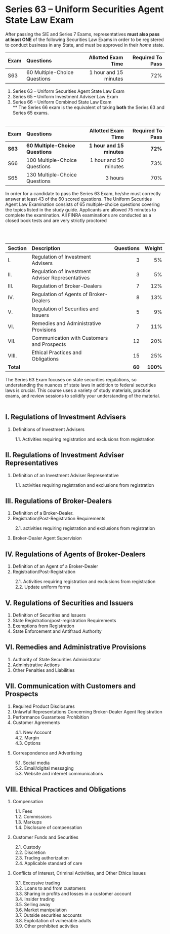 # Series 63 – Uniform Securities Agent State Law Exam </br>

After passing the SIE and Series 7 Exams, representatives **must also pass at least ONE** of the following Securities Law Exams in order to be registered to conduct business in any State, and must be approved in their *home* state.


| Exam    | Questions | Allotted Exam Time | Required To Pass |
| :-------- | :------- | -------: |-------: |
| S63 | 60 Multiple-Choice Questions   | 1 hour and 15 minutes    | 72% |


1. Series 63 – Uniform Securities Agent State Law Exam </br>
2. Series 65 – Uniform Investment Adviser Law Exam</br>
3. Series 66 – Uniform Combined State Law Exam</br>
** The Series 66 exam is the equivalent of taking **both** the Series 63 and Series 65 exams.</br></br>

| Exam    | Questions | Allotted Exam Time | Required To Pass |
| :-------- | :------- | -------: |-------: |
| **S63**   | **60 Multiple-Choice Questions**   | **1 hour and 15 minutes**    | **72%** |
| S66    | 100 Multiple-Choice Questions   | 1 hour and 50 minutes    | 73% |
| S65    | 130 Multiple-Choice Questions    | 3 hours   | 70% |

In order for a candidate to pass the Series 63 Exam, he/she must correctly answer at least 43 of the 60 scored questions. The Uniform Securities Agent Law Examination consists of 65 multiple-choice questions covering the topics listed in the study guide. Applicants are allowed 75 minutes to complete the examination. All FINRA examinations are conducted as a closed book tests and are very strictly proctored

</br>
</br>

| Section    | Description | Questions | Weight |
| :-------- | :------- | -------: |-------: |
| I. | Regulation of Investment Advisers  | 3 | 5% |
| II. | Regulation of Investment Adviser Representatives  | 3 | 5% |
| III. | Regulation of Broker-Dealers | 7 |  12% |
| IV. | Regulation of Agents of Broker-Dealers | 8 | 13% |
| V. | Regulation of Securities and Issuers  | 5 | 9% |
| VI. |Remedies and Administrative Provisions | 7 | 11% |
| VII. | Communication with Customers and Prospects | 12 |  20% |
| VIII. |  Ethical Practices and Obligations | 15 | 25% |
| **Total** |  | **60** | **100%** |

The Series 63 Exam focuses on state securities regulations, so understanding the nuances of state laws in addition to federal securities laws is crucial. This course uses a variety of study materials, practice exams, and review sessions to solidify your understanding of the material. </br></br>



## I. Regulations of Investment Advisers

1. Definitions of Investment Advisers</br>

&nbsp; &nbsp; &nbsp; &nbsp; 1.1. Activities requiring registration and exclusions from registration

## II. Regulations of Investment Adviser Representatives
1. Definition of an Investment Adviser Representative</br>

&nbsp; &nbsp; &nbsp; &nbsp; 1.1. activities requiring registration and exclusions from registration</br>

## III. Regulations of Broker-Dealers
1. Definition of a Broker-Dealer.</br>
2. Registration/Post-Registration Requirements</br>

&nbsp; &nbsp; &nbsp; &nbsp; 2.1. activities requiring registration and exclusions from registration</br>

3. Broker-Dealer Agent Supervision</br>

## IV. Regulations of Agents of Broker-Dealers
1. Definition of an Agent of a Broker-Dealer</br>
2. Registration/Post-Registration</br>

&nbsp; &nbsp; &nbsp; &nbsp; 2.1. Activities requiring registration and exclusions from registration</br>
&nbsp; &nbsp; &nbsp; &nbsp; 2.2. Update uniform forms</br>

## V. Regulations of Securities and Issuers
1. Definition of Securities and Issuers
2. State Registration/post-registration Requirements
3. Exemptions from Registration
4. State Enforcement and Antifraud Authority

## VI. Remedies and Administrative Provisions
1. Authority of State Securities Administrator
2. Administrative Actions
3. Other Penalties and Liabilities

## VII. Communication with Customers and Prospects
1. Required Product Disclosures</br>
2. Unlawful Representations Concerning Broker-Dealer Agent Registration</br>
3. Performance Guarantees Prohibition</br>
4. Customer Agreements</br>

&nbsp; &nbsp; &nbsp; &nbsp; 4.1. New Account</br>
&nbsp; &nbsp; &nbsp; &nbsp; 4.2. Margin</br>
&nbsp; &nbsp; &nbsp; &nbsp; 4.3. Options</br>

5. Correspondence and Advertising</br>

&nbsp; &nbsp; &nbsp; &nbsp; 5.1. Social media</br>
&nbsp; &nbsp; &nbsp; &nbsp; 5.2. Email/digital messaging</br>
&nbsp; &nbsp; &nbsp; &nbsp; 5.3. Website and internet communications</br>

## VIII. Ethical Practices and Obligations
1. Compensation</br>

&nbsp; &nbsp; &nbsp; &nbsp; 1.1. Fees</br>
&nbsp; &nbsp; &nbsp; &nbsp; 1.2. Commissions</br>
&nbsp; &nbsp; &nbsp; &nbsp; 1.3. Markups</br>
&nbsp; &nbsp; &nbsp; &nbsp; 1.4. Disclosure of compensation</br>

2. Customer Funds and Securities</br>

&nbsp; &nbsp; &nbsp; &nbsp; 2.1. Custody</br>
&nbsp; &nbsp; &nbsp; &nbsp; 2.2. Discretion</br>
&nbsp; &nbsp; &nbsp; &nbsp; 2.3. Trading authorization</br>
&nbsp; &nbsp; &nbsp; &nbsp; 2.4. Applicable standard of care</br>

3. Conflicts of Interest, Criminal Activities, and Other Ethics Issues</br>

&nbsp; &nbsp; &nbsp; &nbsp; 3.1. Excessive trading</br>
&nbsp; &nbsp; &nbsp; &nbsp; 3.2. Loans to and from customers</br>
&nbsp; &nbsp; &nbsp; &nbsp; 3.3. Sharing in profits and losses in a customer account</br>
&nbsp; &nbsp; &nbsp; &nbsp; 3.4. Insider trading</br>
&nbsp; &nbsp; &nbsp; &nbsp; 3.5. Selling away</br>
&nbsp; &nbsp; &nbsp; &nbsp; 3.6. Market manipulation</br>
&nbsp; &nbsp; &nbsp; &nbsp; 3.7. Outside securities accounts</br>
&nbsp; &nbsp; &nbsp; &nbsp; 3.8. Exploitation of vulnerable adults</br>
&nbsp; &nbsp; &nbsp; &nbsp; 3.9. Other prohibited activities</br>
